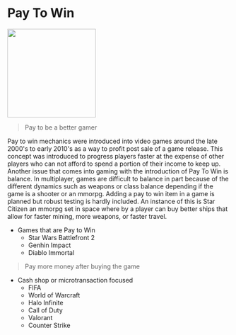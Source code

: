 # Pay To Win

<img src = "https://pbs-prod.linustechtips.com/monthly_2022_07/397694888_LTTWHALELANWallpapers_LightMode.png.de7bcc0df128e3982b7aeb7e1c707f69.png" height ="200">

> Pay to be a better gamer

Pay to win mechanics were introduced into video games around the late 2000's to early 2010's as a way to profit post sale of a game release. This concept was introduced to progress players faster at the expense of other players who can not afford to spend a portion of their income to keep up. Another issue that comes into gaming with the introduction of Pay To Win is balance. In multiplayer, games are difficult to balance in part because of the different dynamics such as weapons or class balance depending if the game is a shooter or an mmorpg. Adding a pay to win item in a game is planned but robust testing is hardly included. An instance of this is Star Citizen an mmorpg set in space where by a player can buy better ships that allow for faster mining, more weapons, or faster travel.

* Games that are Pay to Win
    * Star Wars Battlefront 2
    * Genhin Impact
    * Diablo Immortal

> Pay more money after buying the game

* Cash shop or microtransaction focused
    * FIFA
    * World of Warcraft
    * Halo Infinite
    * Call of Duty
    * Valorant
    * Counter Strike

